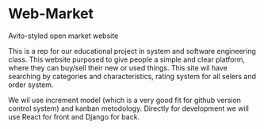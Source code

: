 # Web-Market
Avito-styled open market website

This is a rep for our educational project in system and software engineering class. This website purposed to give people a simple and clear platform, where they can buy/sell their new or used things. This site wil have searching by categories and characteristics, rating system for all selers and order system.

We wil use increment model (which is a very good fit for github version control system) and kanban metodology.
Directly for development we will use React for front and Django for back.
